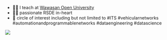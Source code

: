 - :man_teacher: I teach at [Wawasan Open University](https://www.wou.edu.my/)
- :man_technologist: passionate RSDE in-heart
- :rocket: circle of interest including but not limited to #ITS #vehicularnetworks #automationandprogrammablenetworks #dataengineering #datascience

<a href="https://github.com/hadrihl/aboutme"><img align="left" src="https://github-readme-stats.vercel.app/api/top-langs/?username=hadrihl&langs_count=10&layout=compact">
</a>